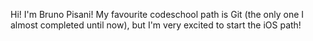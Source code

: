 Hi! I'm Bruno Pisani! My favourite codeschool path is Git (the only one I almost completed until now), but I'm very excited to start the iOS path!